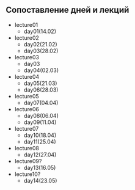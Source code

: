 ## Сопоставление дней и лекций

* lecture01
    + day01(14.02)
* lecture02
    + day02(21.02)
    + day03(28.02)
* lecture03
    + day03
    + day04(02.03)
* lecture04
    + day05(21.03)
    + day06(28.03)
* lecture05
    + day07(04.04)
* lecture06
    + day08(06.04)
    + day09(11.04)
* lecture07
    + day10(18.04)
    + day11(25.04)
* lecture08
    + day12(27.04)
* lecture09?
    + day13(16.05)
* lecture10?
    + day14(23.05)
